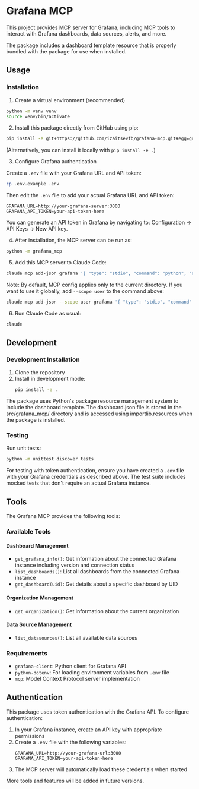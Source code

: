 # Grafana MCP

This project provides [MCP](https://modelcontextprotocol.io/) server for Grafana, including MCP tools to interact with Grafana dashboards, data sources, alerts, and more.

The package includes a dashboard template resource that is properly bundled with the package for use when installed.

## Usage

### Installation

1. Create a virtual environment (recommended)

```bash
python -m venv venv
source venv/bin/activate
```

2. Install this package directly from GitHub using pip:

```bash
pip install -e git+https://github.com/izaitsevfb/grafana-mcp.git#egg=grafana_mcp
```

(Alternatively, you can install it locally with `pip install -e .`)

3. Configure Grafana authentication

Create a `.env` file with your Grafana URL and API token:

```bash
cp .env.example .env
```

Then edit the `.env` file to add your actual Grafana URL and API token:

```
GRAFANA_URL=http://your-grafana-server:3000
GRAFANA_API_TOKEN=your-api-token-here
```

You can generate an API token in Grafana by navigating to: Configuration → API Keys → New API key.

4. After installation, the MCP server can be run as:

```bash
python -m grafana_mcp
```

5. Add this MCP server to Claude Code:

```bash
claude mcp add-json grafana '{ "type": "stdio", "command": "python", "args": [ "-m", "grafana_mcp" ], "env": {} }'
```

Note: By default, MCP config applies only to the current directory. If you want to use it globally, add `--scope user` to the command above:

```bash
claude mcp add-json --scope user grafana '{ "type": "stdio", "command": "python", "args": [ "-m", "grafana_mcp" ], "env": {} }'
```

6. Run Claude Code as usual:

```bash
claude
```

## Development

### Development Installation

1. Clone the repository
2. Install in development mode:
   ```bash
   pip install -e .
   ```

The package uses Python's package resource management system to include the dashboard template. The dashboard.json file is stored in the src/grafana_mcp/ directory and is accessed using importlib.resources when the package is installed.

### Testing

Run unit tests:

```bash
python -m unittest discover tests
```

For testing with token authentication, ensure you have created a `.env` file with your Grafana credentials as described above. The test suite includes mocked tests that don't require an actual Grafana instance.

## Tools

The Grafana MCP provides the following tools:

### Available Tools

#### Dashboard Management
- `get_grafana_info()`: Get information about the connected Grafana instance including version and connection status
- `list_dashboards()`: List all dashboards from the connected Grafana instance
- `get_dashboard(uid)`: Get details about a specific dashboard by UID

#### Organization Management
- `get_organization()`: Get information about the current organization 

#### Data Source Management
- `list_datasources()`: List all available data sources

### Requirements

- `grafana-client`: Python client for Grafana API
- `python-dotenv`: For loading environment variables from `.env` file
- `mcp`: Model Context Protocol server implementation

## Authentication

This package uses token authentication with the Grafana API. To configure authentication:

1. In your Grafana instance, create an API key with appropriate permissions
2. Create a `.env` file with the following variables:
   ```
   GRAFANA_URL=http://your-grafana-url:3000
   GRAFANA_API_TOKEN=your-api-token-here
   ```
3. The MCP server will automatically load these credentials when started

More tools and features will be added in future versions.
